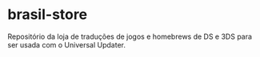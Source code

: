 # brasil-store
Repositório da loja de traduções de jogos e homebrews de DS e 3DS para ser usada com o Universal Updater.
